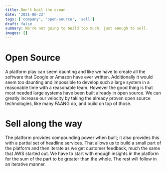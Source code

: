 ```yaml
---
title: Don't boil the ocean
date: '2021-06-22'
tags: ['company', 'open-source', 'sell']
draft: false
summary: We're not going to build too much, just enough to sell.
images: []
---
```


# Open Source

A platform play can seem daunting and like we have to create all the software
that Google or Amazon have ever written. Additionally it would seem too daunting
and impossible to develop such a large system in a reasonable time with a
reasonable team. However the good thing is that most needed large systems have
been built already in open source. We can greatly increase our velocity by
taking the already proven open source technologies, like many FAANG do, and
build on top of those.

# Sell along the way

The platform provides compounding power when built; it also provides this with a
partial set of headline services. That allows us to build a small part of the
platform and then iterate as we get customer feedback, much the same that AWS
started out. We have to start with enough insights in the platform for the sum
of the part to be greater than the whole. The rest will follow in an iterative
manner.
